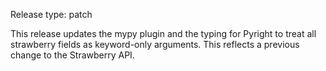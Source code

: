 Release type: patch

This release updates the mypy plugin and the typing for Pyright to treat all
strawberry fields as keyword-only arguments. This reflects a previous change to
the Strawberry API.
